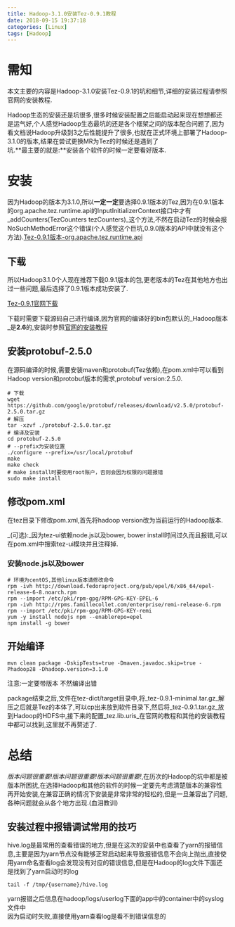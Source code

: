 ```yaml
---
title: Hadoop-3.1.0安装Tez-0.9.1教程
date: 2018-09-15 19:37:18
categories: [Linux]
tags: [Hadoop]
---
```

[](#需知 "需知")需知
==============

本文主要的内容是Hadoop-3.1.0安装Tez-0.9.1的坑和细节,详细的安装过程请参照官网的安装教程.

Hadoop生态的安装还是坑很多,很多时候安装配置之后能启动起来现在想想都还是运气好,个人感觉Hadoop生态最坑的还是各个框架之间的版本配合问题了,因为看文档说Hadoop升级到3之后性能提升了很多,也就在正式环境上部署了Hadoop-3.1.0的版本,结果在尝试更换MR为Tez的时候还是遇到了  
坑.**最主要的就是:**安装各个软件的时候一定要看好版本.

[](#安装 "安装")安装
==============

因为Hadoop的版本为3.1.0,所以**一定一定**要选择0.9.1版本的Tez,因为在0.9.1版本的org.apache.tez.runtime.api的InputInitializerContext接口中才有_addCounters(TezCounters tezCounters)_这个方法,不然在启动Tez的时候会报NoSuchMethodError这个错误(个人感觉这个巨坑,0.9.0版本的API中就没有这个方法).[Tez-0.9.1版本-org.apache.tez.runtime.api](https://tez.apache.org/releases/0.9.1/tez-api-javadocs/index.html)

[](#下载 "下载")下载
--------------

所以Hadoop3.1.0个人现在推荐下载0.9.1版本的包,更老版本的Tez在其他地方也出过一些问题,最后选择了0.9.1版本成功安装了.

[Tez-0.9.1官网下载](https://tez.apache.org/releases/apache-tez-0-9-1.html)

下载时需要下载源码自己进行编译,因为官网的编译好的bin包默认的_Hadoop版本_是**2.6**的,安装时参照[官网的安装教程](https://tez.apache.org/install.html)
<!-- more -->
[](#安装protobuf-2-5-0 "安装protobuf-2.5.0")安装protobuf-2.5.0
--------------------------------------------------------

在源码编译的时候,需要安装maven和protobuf(Tez依赖),在pom.xml中可以看到Hadoop version和protobuf版本的需求,protobuf version:2.5.0.

```shell
# 下载
wget https://github.com/google/protobuf/releases/download/v2.5.0/protobuf-2.5.0.tar.gz
# 解压
tar -xzvf ./protobuf-2.5.0.tar.gz 
# 编译及安装
cd protobuf-2.5.0
# --prefix为安装位置
./configure --prefix=/usr/local/protobuf
make
make check
# make install时要使用root账户，否则会因为权限的问题报错
sudo make install
```

[](#修改pom-xml "修改pom.xml")修改pom.xml
-----------------------------------

在tez目录下修改pom.xml,首先将hadoop version改为当前运行的Hadoop版本.

_(可选):_因为tez-ui依赖node.js以及bower, bower install时间过久而且报错,可以在pom.xml中搜索tez-ui模块并且注释掉.

### [](#安装node-js以及bower "安装node.js以及bower")安装node.js以及bower

```shell
# 环境为centOS,其他linux版本请修改命令
rpm -ivh http://download.fedoraproject.org/pub/epel/6/x86_64/epel-release-6-8.noarch.rpm
rpm --import /etc/pki/rpm-gpg/RPM-GPG-KEY-EPEL-6
rpm -ivh http://rpms.famillecollet.com/enterprise/remi-release-6.rpm
rpm --import /etc/pki/rpm-gpg/RPM-GPG-KEY-remi
yum -y install nodejs npm --enablerepo=epel
npm install -g bower
```

[](#开始编译 "开始编译")开始编译
--------------------
`mvn clean package -DskipTests=true -Dmaven.javadoc.skip=true -Phadoop28 -Dhadoop.version=3.1.0`

注意:一定要带版本 不然编译出错

package结束之后,文件在tez-dict/target目录中,将_tez-0.9.1-minimal.tar.gz_解压之后就是Tez的本体了,可以cp出来放到软件目录下,然后将_tez-0.9.1.tar.gz_放到Hadoop的HDFS中,接下来的配置_tez.lib.uris_在官网的教程和其他的安装教程中都可以找到,这里就不再赘述了.

[](#总结 "总结")总结
==============

_版本问题很重要!版本问题很重要!版本问题很重要!_,在历次的Hadoop的坑中都是被版本所困扰,在选择Hadoop和其他的软件的时候一定要先考虑清楚版本的兼容性再开始安装,在兼容正确的情况下安装是非常非常的轻松的,但是一旦兼容出了问题,各种问题就会从各个地方出现.(血泪教训)

[](#安装过程中报错调试常用的技巧 "安装过程中报错调试常用的技巧")安装过程中报错调试常用的技巧
--------------------------------------------------

hive.log是最常用的查看错误的地方,但是在这次的安装中也查看了yarn的报错信息,主要是因为yarn节点没有能够正常启动起来导致报错信息不会向上抛出,直接使用yarn命名查看log会发现没有对应的错误信息,但是在Hadoop的log文件下面还是找到了yarn启动时的log

`tail -f /tmp/{username}/hive.log`

yarn报错之后信息在hadoop/logs/userlog下面的app中的container中的syslog文件中  
因为启动时失败,直接使用yarn查看log是看不到错误信息的